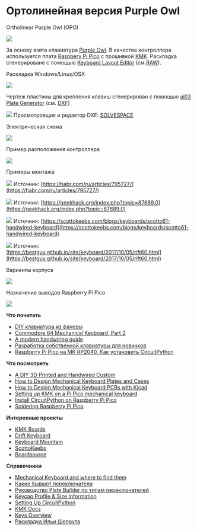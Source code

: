 #  Ортолинейная версия Purple Owl
Ortholinear Purple Owl (OPO)

![](assets/dark.jpg)

За основу взята клавиатура [Purple Owl](https://github.com/SonalPinto/purple-owl).
В качестве контроллера используется плата [Raspbery Pi Pico](https://www.raspberrypi.com/products/raspberry-pi-pico/) с прошивкой [KMK](https://github.com/KMKfw/kmk_firmware). Раскладка сгенерироване с помощью [Keyboard Layout Editor](http://www.keyboard-layout-editor.com/#/gists/5cc3faeed62e0535db84b48822869d70) (cм.[RAW](https://github.com/wowaka/opo/blob/main/kle.txt)).

Раскладка Windows/Linux/OSX

![](assets/win3.png)

Чертеж пластины для крепления клавиш сгенерирован с помощью [ai03 Plate Generator](https://kbplate.ai03.com/) (см. [DXF](assets/plate.dxf))

![](assets/plate.svg)
Просмотровщик и редактор DXF: [SOLVESPACE](https://solvespace.com/index.pl)

Электрическая схема

![](assets/schema3.png)

Пример расположения контроллера

![](assets/arrangement.jpeg)

Примеры монтажа

![](assets/mount.png)
Источник: [https://habr.com/ru/articles/795727/](https://habr.com/ru/articles/795727/)

![](assets/mount2.png)
Источник: [https://geekhack.org/index.php?topic=87689.0](https://geekhack.org/index.php?topic=87689.0)

![](assets/mount3.png)
Источник: [https://scottokeebs.com/blogs/keyboards/scotto61-handwired-keyboard](https://scottokeebs.com/blogs/keyboards/scotto61-handwired-keyboard)

![](assets/mount4.jpg)
Источник: [https://bestguy.github.io/site/keyboard/2017/10/05/rift60.html](https://bestguy.github.io/site/keyboard/2017/10/05/rift60.html)

Варианты корпуса

![](assets/mounting.png)

Назначение выводов Raspberry Pi Pico 

![](assets/pinout.svg)

**Что почитать**
- [DIY клавиатура из фанеры](https://habr.com/ru/articles/795727/)
- [Commodore 64 Mechanical Keyboard, Part 2](https://bestguy.github.io/site/keyboard/2018/01/09/c64part2.html)
- [A modern handwiring guide](https://geekhack.org/index.php?topic=87689.0)
- [Разработка собственной клавиатуры для новичков](https://mkbd.ru/post/make-own-custom-keyboard/)
- [Raspberry Pi Pico на МК RP2040. Как установить CircuitPython](https://habr.com/ru/articles/538994/)

**Что посмотреть**
- [A DIY 3D Printed and Handwired Custom](https://www.youtube.com/watch?v=iOeYkLlq9Ds)
- [How to Design Mechanical Keyboard Plates and Cases](https://www.youtube.com/watch?v=7azQkSu0m_U)
- [How to Design Mechanical Keyboard PCBs with Kicad](https://www.youtube.com/watch?v=8WXpGTIbxlQ)
- [Setting up KMK on a Pi Pico mechanical keyboard](https://www.youtube.com/watch?v=i43lZPAkA2c)
- [Install CircuitPython on Raspberry Pi Pico](https://www.youtube.com/watch?v=1xctZfhZt_g)
- [Soldering Raspberry Pi Pico](https://www.youtube.com/watch?v=u3A2UhlUC2w)

**Интересные проекты**
- [KMK Boards](https://github.com/KMKfw/kmk_firmware/tree/master/boards)
- [Drift Keyboard](https://github.com/Timception/Drift/tree/main)
- [Keyboard Mountain](https://github.com/DreaM117er/Explorer-Keyboard-Mountian)
- [ScottoKeebs](https://scottokeebs.com/)
- [Boardsource](https://www.boardsource.xyz/)

**Справочники**
- [Mechanical Keyboard and where to find them](https://github.com/kaos-XIII/List-Mechanical-Keyboard)
- [Какие бывают переключатели](https://geekboards.ru/page/mechanical_switches_v2)
- [Руководство Plate Builder по типам переключателей](http://builder-docs.swillkb.com/features/#switch-type)
- [Keycap Profile & Size Information](https://blog.maxkeyboard.com/dwkb/keycap-profile-size-information/)
- [Setting Up CircuitPython](https://github.com/CytronTechnologies/MAKER-PI-RP2040/blob/main/setup-circuitpython.md)
- [KMK Docs](https://github.com/KMKfw/kmk_firmware/tree/master/docs/en)
- [Keys Overview](https://github.com/KMKfw/kmk_firmware/blob/master/docs/en/keycodes.md)
- [Раскладка Ильи Шепрута](https://optozorax.github.io/p/my-keyboard-layout/)



